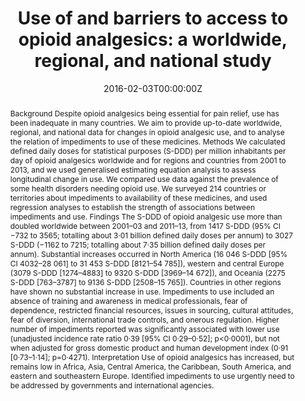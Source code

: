 ﻿---
abstract: "Background
Despite opioid analgesics being essential for pain relief, use has been inadequate in many countries. We aim to provide up-to-date worldwide, regional, and national data for changes in opioid analgesic use, and to analyse the relation of impediments to use of these medicines.
Methods
We calculated defined daily doses for statistical purposes (S-DDD) per million inhabitants per day of opioid analgesics worldwide and for regions and countries from 2001 to 2013, and we used generalised estimating equation analysis to assess longitudinal change in use. We compared use data against the prevalence of some health disorders needing opioid use. We surveyed 214 countries or territories about impediments to availability of these medicines, and used regression analyses to establish the strength of associations between impediments and use.
Findings
The S-DDD of opioid analgesic use more than doubled worldwide between 2001–03 and 2011–13, from 1417 S-DDD (95% CI −732 to 3565; totalling about 3·01 billion defined daily doses per annum) to 3027 S-DDD (−1162 to 7215; totalling about 7·35 billion defined daily doses per annum). Substantial increases occurred in North America (16 046 S-DDD [95% CI 4032–28 061] to 31 453 S-DDD [8121–54 785]), western and central Europe (3079 S-DDD [1274–4883] to 9320 S-DDD [3969–14 672]), and Oceania (2275 S-DDD [763–3787] to 9136 S-DDD [2508–15 765]). Countries in other regions have shown no substantial increase in use. Impediments to use included an absence of training and awareness in medical professionals, fear of dependence, restricted financial resources, issues in sourcing, cultural attitudes, fear of diversion, international trade controls, and onerous regulation. Higher number of impediments reported was significantly associated with lower use (unadjusted incidence rate ratio 0·39 [95% CI 0·29–0·52]; p<0·0001), but not when adjusted for gross domestic product and human development index (0·91 [0·73–1·14]; p=0·4271).
Interpretation
Use of opioid analgesics has increased, but remains low in Africa, Asia, Central America, the Caribbean, South America, and eastern and southeastern Europe. Identified impediments to use urgently need to be addressed by governments and international agencies."
authors:
- Stefano Berterame
- Juliana Erthal
- Johny Thomas
- Sarah Fellner
- Benjamin Vosse
- admin
- Wei Hao
- David T Johnson
- Alejandro Mohar
- Jagjit Pavadia
- Ahmed Kamal Eldin Samak
- Werner Sipp
- Viroj Sumyai 
- Sri Suryawati
- Jallal Toufiq
- Raymond Yans
- Richard P Mattick
date: "2016-02-03T00:00:00Z"
doi: "10.1016/S0140-6736(16)00161-6"
featured: false
image:
  caption: 'Image credit: [**GETTY IMAGES**]'
  focal_point: ""
  preview_only: false
projects: []
publication: 'The Lancet 387(10028)'
publication_short: ""
publication_types:
- "2"
publishDate: "2016-02-03T00:00:00Z"
summary: An article examining global use of opioids at a country level.
tags:
- Source Themes
url_source: "https://www.sciencedirect.com/science/article/pii/S0140673616001616"
title: "Use of and barriers to access to opioid analgesics: a worldwide, regional, and national study"
---
